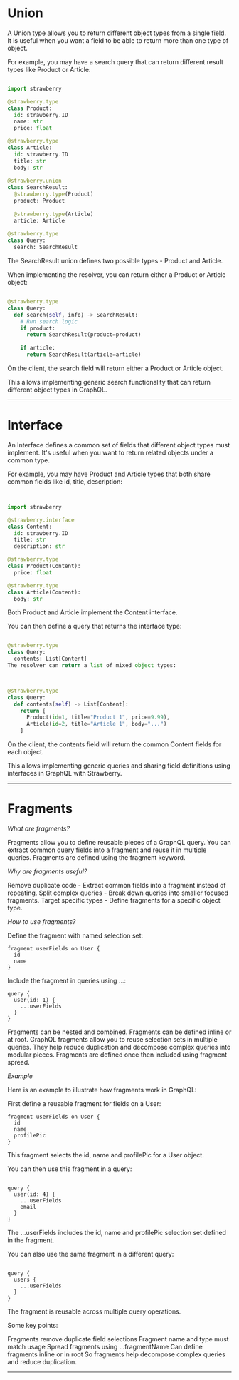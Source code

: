 # Union 

A Union type allows you to return different object types from a single field. It is useful when you want a field to be able to return more than one type of object.

For example, you may have a search query that can return different result types like Product or Article:

```python

import strawberry

@strawberry.type
class Product:
  id: strawberry.ID
  name: str
  price: float

@strawberry.type  
class Article:
  id: strawberry.ID
  title: str
  body: str
  
@strawberry.union
class SearchResult:
  @strawberry.type(Product)
  product: Product
  
  @strawberry.type(Article)
  article: Article
  
@strawberry.type
class Query:
  search: SearchResult

```

The SearchResult union defines two possible types - Product and Article.

When implementing the resolver, you can return either a Product or Article object:

``` python

@strawberry.type
class Query:
  def search(self, info) -> SearchResult:
    # Run search logic
    if product:
      return SearchResult(product=product)
      
    if article:  
      return SearchResult(article=article)

```

On the client, the search field will return either a Product or Article object.

This allows implementing generic search functionality that can return different object types in GraphQL.


---

# Interface

An Interface defines a common set of fields that different object types must implement. It's useful when you want to return related objects under a common type.

For example, you may have Product and Article types that both share common fields like id, title, description:

```python


import strawberry

@strawberry.interface
class Content:
  id: strawberry.ID
  title: str
  description: str

@strawberry.type
class Product(Content):
  price: float

@strawberry.type  
class Article(Content):
  body: str
```

Both Product and Article implement the Content interface.

You can then define a query that returns the interface type:

```python

@strawberry.type
class Query:
  contents: List[Content]
The resolver can return a list of mixed object types:

```

```python


@strawberry.type
class Query:
  def contents(self) -> List[Content]:
    return [
      Product(id=1, title="Product 1", price=9.99), 
      Article(id=2, title="Article 1", body="...")
    ]
```
On the client, the contents field will return the common Content fields for each object.

This allows implementing generic queries and sharing field definitions using interfaces in GraphQL with Strawberry.

---

# Fragments

*What are fragments?*

Fragments allow you to define reusable pieces of a GraphQL query.
You can extract common query fields into a fragment and reuse it in multiple queries.
Fragments are defined using the fragment keyword.

*Why are fragments useful?*

Remove duplicate code - Extract common fields into a fragment instead of repeating.
Split complex queries - Break down queries into smaller focused fragments.
Target specific types - Define fragments for a specific object type.

*How to use fragments?*

Define the fragment with named selection set:
<!---->

```
fragment userFields on User {
  id
  name
}
```

Include the fragment in queries using ...:
<!---->

```
query {
  user(id: 1) {
    ...userFields
  }
}

```

Fragments can be nested and combined.
Fragments can be defined inline or at root.
GraphQL fragments allow you to reuse selection sets in multiple queries. They help reduce duplication and decompose complex queries into modular pieces. Fragments are defined once then included using fragment spread.

*Example*


Here is an example to illustrate how fragments work in GraphQL:

First define a reusable fragment for fields on a User:

```
fragment userFields on User {
  id 
  name
  profilePic 
}

```

This fragment selects the id, name and profilePic for a User object.

You can then use this fragment in a query:

```

query {
  user(id: 4) {
    ...userFields
    email 
  }
}
```

The ...userFields includes the id, name and profilePic selection set defined in the fragment.

You can also use the same fragment in a different query:

```

query {
  users {
    ...userFields
  }
}
```
The fragment is reusable across multiple query operations.

Some key points:

Fragments remove duplicate field selections
Fragment name and type must match usage
Spread fragments using ...fragmentName
Can define fragments inline or in root
So fragments help decompose complex queries and reduce duplication.

---

